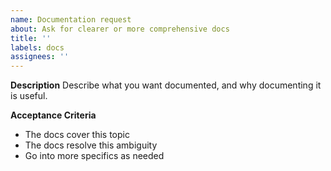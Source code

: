 ```yaml
---
name: Documentation request
about: Ask for clearer or more comprehensive docs
title: ''
labels: docs
assignees: ''
---
```


**Description**
Describe what you want documented, and why documenting it is useful.

**Acceptance Criteria**

-   The docs cover this topic
-   The docs resolve this ambiguity
-   Go into more specifics as needed
